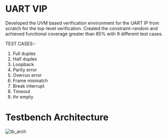 # UART VIP
Developed the UVM based verification environment for the UART IP from scratch for the top-level verification. Created the constraint-random and achieved functional coverage greater than 85% with 9 different test cases.

TEST CASES:-
1. Full duplex
2. Half duplex
3. Loopback
4. Parity error
5. Overrun error
6. Frame mismatch
7. Break interrupt
8. Timeout
9. thr empty

# Testbench Architecture
![tb_arch](https://github.com/user-attachments/assets/bf6a65c7-501a-4b88-9327-45aa85057619)
